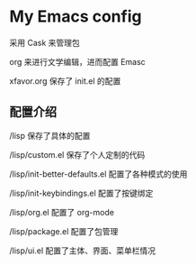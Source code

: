 # My Emacs config 
采用 Cask 来管理包

org 来进行文学编辑，进而配置 Emasc

xfavor.org 保存了 init.el 的配置

## 配置介绍
/lisp 保存了具体的配置

/lisp/custom.el 保存了个人定制的代码

/lisp/init-better-defaults.el 配置了各种模式的使用

/lisp/init-keybindings.el 配置了按键绑定

/lisp/org.el 配置了 org-mode

/lisp/package.el 配置了包管理

/lisp/ui.el 配置了主体、界面、菜单栏情况
